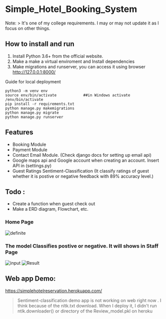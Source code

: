 # Simple_Hotel_Booking_System

Note: > It's one of my college requirements. I may or may not update it as I focus on other things.

## How to install and run
1. Install Python 3.6+ from the official website.
2. Make a make a virtual enviroment and Install dependencies 
3. Make migrations and runserver, you can access it using browser http://127.0.0.1:8000/

Guide for local deployment 
```
python3 -m venv env
source env/bin/activate            ##in Windows activate /env/bin/activate
pip install -r requirements.txt
python manage.py makemigrations
python manage.py migrate
python manage.py runserver
```
## Features
* Booking Module 
* Payment Module 
* Contact Email Module. (Check django docs for setting up email api)
* Google maps api and Google account when creating an account. Insert API in (settings.py)
* Guest Ratings Sentiment-Classification (It classify ratings of guest whether it is postive or negative feedback with 89% accuracy level.)

## Todo :
* Create a function when guest check out  
* Make a ERD diagram, Flowchart, etc. 

### Home Page
![definite](https://i.ibb.co/3pNFFPq/Screenshot-2021-12-15-07-10-37.png)

### The model Classifies postive or negative. It will shows in Staff Page 
![input](https://i.ibb.co/ZckbCPV/Screenshot-2021-12-15-07-15-15.png)
![Result](https://i.ibb.co/tKJFbWh/Screenshot-2021-12-15-07-21-03.png)

##  Web app Demo: 
https://simplehotelreservation.herokuapp.com/
> Sentiment-classification demo app is not working on web right now . 
> I think because of the nltk.txt download. When I deploy it, I didn't run ntlk.downloader() or directory of the Review_model.pkl on heroku 


